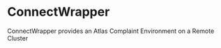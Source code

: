 ConnectWrapper
=============

ConnectWrapper provides an Atlas Complaint Environment on a Remote Cluster


